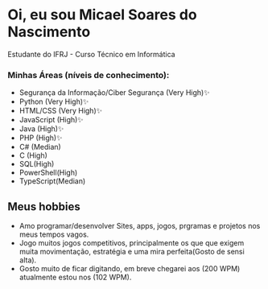 # Oi, eu sou Micael Soares do Nascimento
<p> Estudante do IFRJ - Curso Técnico em Informática </p>
<h3> Minhas Áreas (níveis de conhecimento): </h3>


- Segurança da Informação/Ciber Segurança (Very High)✨
- Python (Very High)✨
- HTML/CSS (Very High)✨
- JavaScript (High)✨
- Java (High)✨
- PHP (High)✨
- C# (Median)
- C (High)
- SQL(High)
- PowerShell(High)
- TypeScript(Median)

<h2>Meus hobbies</h2>

- Amo programar/desenvolver Sites, apps, jogos, prgramas e projetos nos meus tempos vagos.
- Jogo muitos jogos competitivos, principalmente os que que exigem muita movimentação, estratégia e uma mira perfeita(Gosto de sensi alta).
- Gosto muito de ficar digitando, em breve chegarei aos (200 WPM) atualmente estou nos (102 WPM).

<!--


**MicaelSoares11/MicaelSoares11** is a ✨ _special_ ✨ repository because its `README.md` (this file) appears on your GitHub profile.

Here are some ideas to get you started:

- 🔭 I’m currently working on ...
- 🌱 I’m currently learning ...
- 👯 I’m looking to collaborate on ...
- 🤔 I’m looking for help with ...
- 💬 Ask me about ...
- 📫 How to reach me: ...
- 😄 Pronouns: ...
- ⚡ Fun fact: ...
-->
